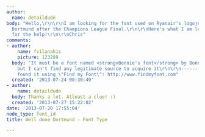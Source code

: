 ```yaml
---
author:
  name: detaildude
body: "Hello,\r\n\r\nI am looking for the font used on Ryanair's logojet for Borrussia
  Dortmund after the Champions League Final.\r\n\r\nHere's what I am looking for:\r\n\r\nhttp://static.panoramio.com/photos/original/90822556.jpg\r\n\r\nThanks
  for the help!\r\n\r\nChris"
comments:
- author:
    name: fvilanakis
    picture: 123289
  body: "It must be a font named <strong>Bonnie's font</strong> by Bonnie O'Keaffe
    but I can't find any legitimate source to acquire it\r\n\r\n------------------\r\nI
    found it using \"Find my Font\": http://www.findmyfont.com"
  created: '2013-07-24 00:30:49'
- author:
    name: detaildude
  body: Thanks a lot. Atleast a clue! :)
  created: '2013-07-27 15:22:02'
date: '2013-07-20 17:55:04'
node_type: font_id
title: Well done Dortmund - Font Type

---
```

